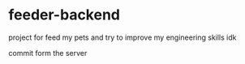 # feeder-backend
project for feed my pets and try to improve my engineering skills idk

commit form the server
